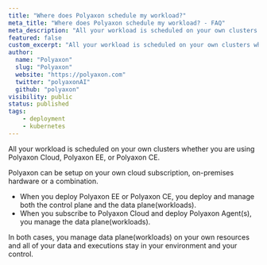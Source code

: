 ```yaml
---
title: "Where does Polyaxon schedule my workload?"
meta_title: "Where does Polyaxon schedule my workload? - FAQ"
meta_description: "All your workload is scheduled on your own clusters whether you are using Polyaxon Cloud, Polyaxon EE, or Polyaxon CE."
featured: false
custom_excerpt: "All your workload is scheduled on your own clusters whether you are using Polyaxon Cloud, Polyaxon EE, or Polyaxon CE."
author:
  name: "Polyaxon"
  slug: "Polyaxon"
  website: "https://polyaxon.com"
  twitter: "polyaxonAI"
  github: "polyaxon"
visibility: public
status: published
tags:
    - deployment
    - kubernetes
---
```


All your workload is scheduled on your own clusters whether you are using Polyaxon Cloud, Polyaxon EE, or Polyaxon CE.

Polyaxon can be setup on your own cloud subscription, on-premises hardware or a combination.

 * When you deploy Polyaxon EE or Polyaxon CE, you deploy and manage both the control plane and the data plane(workloads).
 * When you subscribe to Polyaxon Cloud and deploy Polyaxon Agent(s), you manage the data plane(workloads).

In both cases, you manage data plane(workloads) on your own resources and all of your data and executions stay in your environment and your control.
